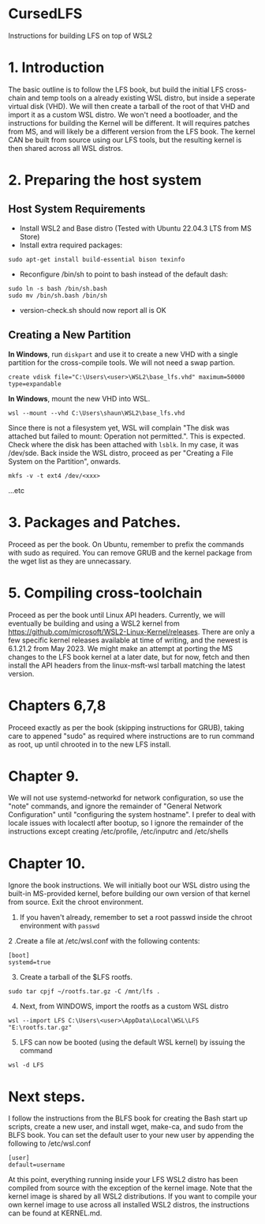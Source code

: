 # CursedLFS
Instructions for building LFS on top of WSL2

# 1. Introduction
The basic outline is to follow the LFS book, but build the initial LFS cross-chain and temp tools on a already existing WSL distro, but inside a seperate virtual disk (VHD). We will then create a tarball of the root of that VHD and import it as a custom WSL distro. We won't need a bootloader, and the instructions for building the Kernel will be different. It will requires patches from MS, and will likely be a different version from the LFS book. The kernel CAN be built from source using our LFS tools, but the resulting kernel is then shared across all WSL distros. 

# 2. Preparing the host system
## Host System Requirements
- Install WSL2 and Base distro (Tested with Ubuntu 22.04.3 LTS from MS Store)
- Install extra required packages:
```
sudo apt-get install build-essential bison texinfo
```

- Reconfigure /bin/sh to point to bash instead of the default dash:
```
sudo ln -s bash /bin/sh.bash
sudo mv /bin/sh.bash /bin/sh
```
- version-check.sh should now report all is OK
##  Creating a New Partition
 **In Windows**, run ``diskpart`` and use it to create a new VHD with a single partition for the cross-compile tools. We will not need a swap partion.
 ```
 create vdisk file="C:\Users\<user>\WSL2\base_lfs.vhd" maximum=50000 type=expandable
 ```
**In Windows**, mount the new VHD into WSL.
```
wsl --mount --vhd C:\Users\shaun\WSL2\base_lfs.vhd
```
Since there is not a filesystem yet, WSL will complain "The disk was attached but failed to mount: Operation not permitted.". This is expected. Check where the disk has been attached with `lsblk`. In my case, it was /dev/sde. Back inside the WSL distro, proceed as per "Creating a File System on the Partition", onwards.
```
mkfs -v -t ext4 /dev/<xxx>
```
...etc
# 3. Packages and Patches.
Proceed as per the book. On Ubuntu, remember to prefix the commands with sudo as required. You can remove GRUB and the kernel package from the wget list as they are unnecassary.  
# 5. Compiling cross-toolchain
Proceed as per the book until Linux API headers.
Currently, we will eventually be building and using a WSL2 kernel from https://github.com/microsoft/WSL2-Linux-Kernel/releases. There are only a few specific kernel releases available at time of writing, and the newest is 6.1.21.2 from May 2023. We might make an attempt at porting the MS changes to the LFS book kernel at a later date, but for now, fetch and then install the API headers from the linux-msft-wsl tarball matching the latest version.

# Chapters 6,7,8
Proceed exactly as per the book (skipping instructions for GRUB), taking care to appened "sudo" as required where instructions are to run command as root, up until chrooted in to the new LFS install.

# Chapter 9.
We will not use systemd-networkd for network configuration, so use the "note" commands, and ignore the remainder of "General Network Configuration" until "configuring the system hostname". I prefer to deal with locale issues with localectl after bootup, so I ignore the remainder of the instructions except creating /etc/profile, /etc/inputrc
and /etc/shells

# Chapter 10.
Ignore the book instructions. We will initially boot our WSL distro using the built-in MS-provided kernel, before building our own version of that kernel from source. Exit the chroot environment.

1. If you haven't already, remember to set a root passwd inside the chroot environment with ```passwd```

2 .Create a file at /etc/wsl.conf with the following contents:
```
[boot]
systemd=true
```

3.  Create a tarball of the $LFS rootfs. 
```
sudo tar cpjf ~/rootfs.tar.gz -C /mnt/lfs .
```

4. Next, from WINDOWS, import the rootfs as a custom WSL distro
```
wsl --import LFS C:\Users\<user>\AppData\Local\WSL\LFS "E:\rootfs.tar.gz"
```

5. LFS can now be booted (using the default WSL kernel) by issuing the command
```
wsl -d LFS
```

# Next steps.
I follow the instructions from the BLFS book for creating the Bash start up scripts, create a new user, and install wget, make-ca, and sudo from the BLFS book. You can set the default user to your new user by appending the following to /etc/wsl.conf
```
[user]
default=username
```
At this point, everything running inside your LFS WSL2 distro has been compiled from source with the exception of the kernel image. Note that the kernel image is shared by all WSL2 distributions. If you want to compile your own kernel image to use across all installed WSL2 distros, the instructions can be found at KERNEL.md.


